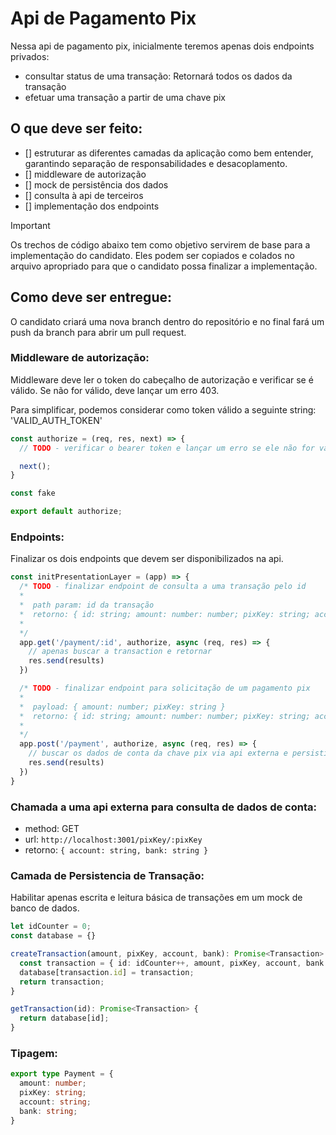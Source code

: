 # Api de Pagamento Pix

Nessa api de pagamento pix, inicialmente teremos apenas dois endpoints privados:
- consultar status de uma transação: Retornará todos os dados da transação
- efetuar uma transação a partir de uma chave pix

## O que deve ser feito:

- [] estruturar as diferentes camadas da aplicação como bem entender, garantindo separação de responsabilidades e desacoplamento. 
- [] middleware de autorização
- [] mock de persistência dos dados
- [] consulta à api de terceiros
- [] implementação dos endpoints

>[!IMPORTANT]
>Os trechos de código abaixo tem como objetivo servirem de base para a implementação do candidato. Eles podem ser copiados e colados no arquivo apropriado para que o candidato possa finalizar a implementação.

## Como deve ser entregue:

O candidato criará uma nova branch dentro do repositório e no final fará um push da branch para abrir um pull request.

### Middleware de autorização:
Middleware deve ler o token do cabeçalho de autorização e verificar se é válido. Se não for válido, deve lançar um erro 403.

Para simplificar, podemos considerar como token válido a seguinte string: 'VALID_AUTH_TOKEN'

```javascript
const authorize = (req, res, next) => {
  // TODO - verificar o bearer token e lançar um erro se ele não for válido

  next();
}

const fake

export default authorize;
```

### Endpoints:
Finalizar os dois endpoints que devem ser disponibilizados na api.

```javascript
const initPresentationLayer = (app) => {
  /* TODO - finalizar endpoint de consulta a uma transação pelo id
  *
  *  path param: id da transação
  *  retorno: { id: string; amount: number: number; pixKey: string; account: string; bank: string }
  *
  */
  app.get('/payment/:id', authorize, async (req, res) => {
    // apenas buscar a transaction e retornar
    res.send(results)
  })

  /* TODO - finalizar endpoint para solicitação de um pagamento pix
  * 
  *  payload: { amount: number; pixKey: string }
  *  retorno: { id: string; amount: number: number; pixKey: string; account: string; bank: string }
  *  
  */
  app.post('/payment', authorize, async (req, res) => {
    // buscar os dados de conta da chave pix via api externa e persistir o pagamento
    res.send(results)
  })  
}
```

### Chamada a uma api externa para consulta de dados de conta:
- method: GET
- url: `http://localhost:3001/pixKey/:pixKey`
- retorno: `{ account: string, bank: string }`

### Camada de Persistencia de Transação:

Habilitar apenas escrita e leitura básica de transações em um mock de banco de dados.

```typescript
let idCounter = 0;
const database = {}

createTransaction(amount, pixKey, account, bank): Promise<Transaction> {
  const transaction = { id: idCounter++, amount, pixKey, account, bank };
  database[transaction.id] = transaction;
  return transaction;
}

getTransaction(id): Promise<Transaction> {
  return database[id];
}

```

### Tipagem:
```typescript
export type Payment = {
  amount: number;
  pixKey: string;
  account: string;
  bank: string;
}
```
